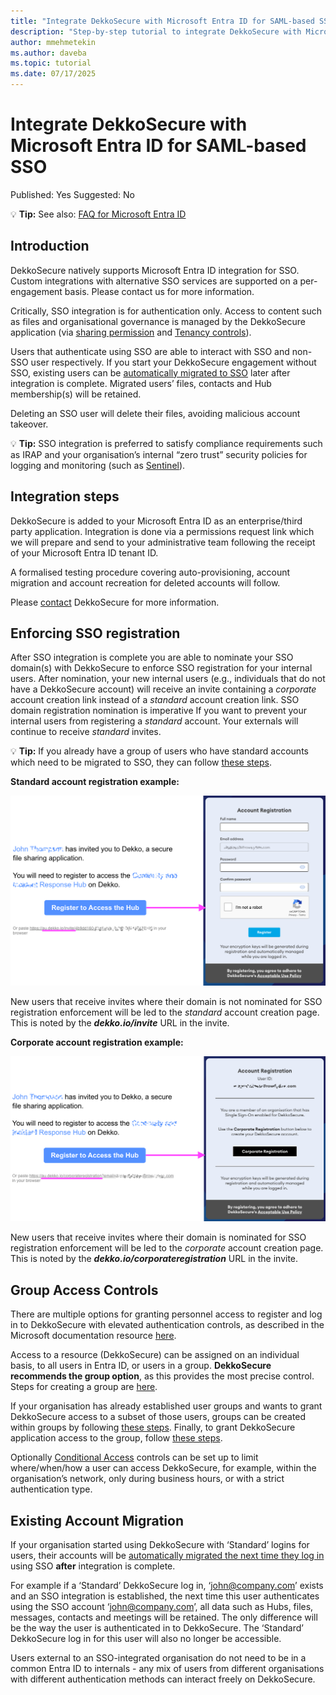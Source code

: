 ```yaml
---
title: "Integrate DekkoSecure with Microsoft Entra ID for SAML-based SSO"
description: "Step-by-step tutorial to integrate DekkoSecure with Microsoft Entra ID using SAML-based single sign-on."
author: mmehmetekin
ms.author: daveba
ms.topic: tutorial
ms.date: 07/17/2025
---
```


# Integrate DekkoSecure with Microsoft Entra ID for SAML-based SSO

Published: Yes
Suggested: No


💡 **Tip:** See also: [FAQ for Microsoft Entra ID](https://help.dekkosecure.com/onboarding/neLDFwWz7SpDeVu65uBTbc/faq-for-ssoazure-ad/wcS7SYb411QFDkoSpz6ma7)


## Introduction

DekkoSecure natively supports Microsoft Entra ID integration for SSO. Custom integrations with alternative SSO services are supported on a per-engagement basis. Please contact us for more information.

Critically, SSO integration is for authentication only. Access to content such as files and organisational governance is managed by the DekkoSecure application (via [sharing permission](https://help.dekkosecure.com/collaboration-requests-and-signing/2MPjiL8hQXtHCrCbLcZigq) and [Tenancy controls](https://help.dekkosecure.com/organisation-management/rbXt8jt5HAgHbNz8FYp1a9/tenancy-and-hub-roles/vdAyeUtuTXABuKcBB9P5kB)).

Users that authenticate using SSO are able to interact with SSO and non-SSO user respectively. If you start your DekkoSecure engagement without SSO, existing users can be [automatically migrated to SSO](https://help.dekkosecure.com/managing-your-account/jPq7opALsSsYrzVN8Uz3oS/migrate-your-account-to-single-sign-on/dkiSAZ9E71cANmrNCh1mBz) later after integration is complete. Migrated users’ files, contacts and Hub membership(s) will be retained.

Deleting an SSO user will delete their files, avoiding malicious account takeover.

💡 **Tip:** SSO integration is preferred to satisfy compliance requirements such as IRAP and your organisation’s internal “zero trust” security policies for logging and monitoring (such as [Sentinel](https://help.dekkosecure.com/organisation-management/rbXt8jt5HAgHbNz8FYp1a9/microsoft-sentinel-integration/wAdtY9fCGRRWeLDnAX8Kbw)).


## Integration steps

DekkoSecure is added to your Microsoft Entra ID as an enterprise/third party application. Integration is done via a permissions request link which we will prepare and send to your administrative team following the receipt of your Microsoft Entra ID tenant ID.

A formalised testing procedure covering auto-provisioning, account migration and account recreation for deleted accounts will follow.

Please [contact](https://www.dekkosecure.com/contact-us) DekkoSecure for more information.

## Enforcing SSO registration

After SSO integration is complete you are able to nominate your SSO domain(s) with DekkoSecure to enforce SSO registration for your internal users. After nomination, your new internal users (e.g., individuals that do not have a DekkoSecure account) will receive an invite containing a *corporate* account creation link instead of a *standard* account creation link. SSO domain registration nomination is imperative If you want to prevent your internal users from registering a *standard* account. Your externals will continue to receive *standard* invites.

💡 **Tip:** If you already have a group of users who have standard accounts which need to be migrated to SSO, they can follow [these steps](https://help.dekkosecure.com/managing-your-account/jPq7opALsSsYrzVN8Uz3oS/migrate-your-account-to-single-sign-on/dkiSAZ9E71cANmrNCh1mBz).


**Standard account registration example:**

![Standard registration page](media/standard-registration.png)

New users that receive invites where their domain is not nominated for SSO registration enforcement will be led to the *standard* account creation page. This is noted by the ***dekko.io/invite*** URL in the invite.

**Corporate account registration example:**

![Corporate registration page](media/corporate-registration.png)

New users that receive invites where their domain is nominated for SSO registration enforcement will be led to the *corporate* account creation page. This is noted by the ***dekko.io/corporateregistration*** URL in the invite.

## Group Access Controls

There are multiple options for granting personnel access to register and log in to DekkoSecure with elevated authentication controls, as described in the Microsoft documentation resource [here](https://docs.microsoft.com/azure/active-directory/fundamentals/active-directory-manage-groups).

Access to a resource (DekkoSecure) can be assigned on an individual basis, to all users in Entra ID, or users in a group. **DekkoSecure recommends the group option**, as this provides the most precise control. Steps for creating a group are [here](https://docs.microsoft.com/azure/active-directory/fundamentals/active-directory-groups-create-azure-portal).

If your organisation has already established user groups and wants to grant DekkoSecure access to a subset of those users, groups can be created within groups by following [these steps](https://docs.microsoft.com/azure/active-directory/fundamentals/active-directory-groups-membership-azure-portal). Finally, to grant DekkoSecure application access to the group, follow [these steps](https://docs.microsoft.com/azure/active-directory/users-groups-roles/groups-saasapps).

Optionally [Conditional Access](https://docs.microsoft.com/azure/active-directory/conditional-access/overview) controls can be set up to limit where/when/how a user can access DekkoSecure, for example, within the organisation’s network, only during business hours, or with a strict authentication type.

## Existing **Account Migration**

If your organisation started using DekkoSecure with ‘Standard’ logins for users, their accounts will be [automatically migrated the next time they log in](https://help.dekkosecure.com/managing-your-account/jPq7opALsSsYrzVN8Uz3oS/migrate-your-account-to-single-sign-on/dkiSAZ9E71cANmrNCh1mBz) using SSO **after** integration is complete.

For example if a ‘Standard’ DekkoSecure log in, ‘[john@company.com](mailto:john@company.com)’ exists and an SSO integration is established, the next time this user authenticates using the SSO account ‘[john@company.com](mailto:john@company.com)’, all data such as Hubs, files, messages, contacts and meetings will be retained. The only difference will be the way the user is authenticated in to DekkoSecure. The ‘Standard’ DekkoSecure log in for this user will also no longer be accessible.

Users external to an SSO-integrated organisation do not need to be in a common Entra ID to internals - any mix of users from different organisations with different authentication methods can interact freely on DekkoSecure.
